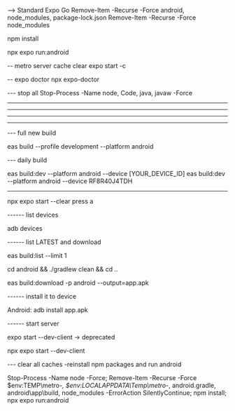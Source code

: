 --> Standard Expo Go
Remove-Item -Recurse -Force android, node_modules, package-lock.json
Remove-Item -Recurse -Force node_modules

npm install

npx expo run:android

-- metro server cache clear
expo start -c

-- expo doctor
npx expo-doctor

--- stop all
Stop-Process -Name node, Code, java, javaw -Force

---

---

---

---

--- full new build

eas build --profile development --platform android

--- daily build

eas build:dev --platform android --device [YOUR_DEVICE_ID]
eas build:dev --platform android --device RF8R40J4TDH

---

npx expo start --clear
press a

------ list devices

adb devices

------ list LATEST and download

eas build:list --limit 1

cd android && ./gradlew clean && cd ..

eas build:download -p android --output=app.apk

------ install it to device

Android: adb install app.apk

------ start server

expo start --dev-client -> deprecated

npx expo start --dev-client

--- clear all caches -reinstall npm packages and run android

Stop-Process -Name node -Force; Remove-Item -Recurse -Force $env:TEMP\metro-_, $env:LOCALAPPDATA\Temp\metro-_, android\.gradle, android\app\build, node_modules -ErrorAction SilentlyContinue; npm install; npx expo run:android
